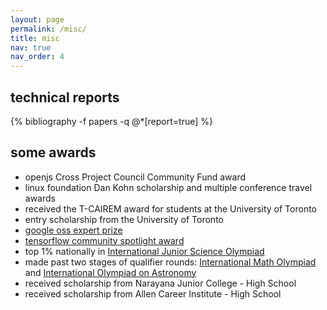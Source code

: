 ```yaml
---
layout: page
permalink: /misc/
title: misc
nav: true
nav_order: 4
---
```


## technical reports

<div class="publications">
  {% bibliography -f papers -q @*[report=true] %}
</div>

## some awards

- openjs Cross Project Council Community Fund award
- linux foundation Dan Kohn scholarship and multiple conference travel awards
- received the T-CAIREM award for students at the University of Toronto
- entry scholarship from the University of Toronto
- [google oss expert prize](https://www.kaggle.com/google-oss-expert-prize-winners)
- [tensorflow community spotlight award](https://x.com/TensorFlow/status/1504880315545923592)
- top 1% nationally in [International Junior Science Olympiad](https://www.ijsoweb.org/)
- made past two stages of qualifier rounds: [International Math Olympiad](https://www.imo-official.org/) and [International Olympiad on Astronomy](https://www.ioaastrophysics.org/)
- received scholarship from Narayana Junior College - High School
- received scholarship from Allen Career Institute - High School
